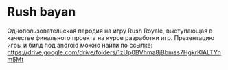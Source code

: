 # Rush bayan
Однопользовательская пародия на игру Rush Royale, выступающая в качестве финального проекта на курсе разработки игр. Презентацию игры и билд под android можно найти по ссылке: https://drive.google.com/drive/folders/1zUp0BVhma8jBbmss7HgkrKlALTYnm5Mt
